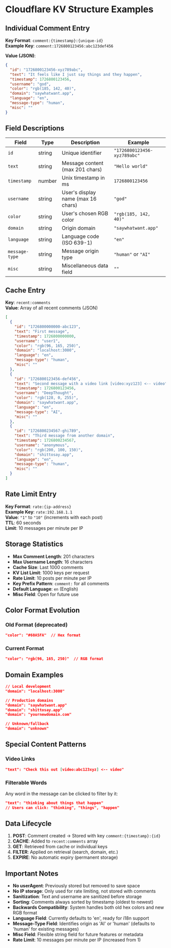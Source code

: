 # Cloudflare KV Structure Examples

## Individual Comment Entry

**Key Format**: `comment:{timestamp}:{unique-id}`  
**Example Key**: `comment:1726800123456:abc123def456`

**Value (JSON)**:
```json
{
  "id": "1726800123456-xyz789abc",
  "text": "It feels like I just say things and they happen",
  "timestamp": 1726800123456,
  "username": "god",
  "color": "rgb(185, 142, 40)",
  "domain": "saywhatwant.app",
  "language": "en",
  "message-type": "human",
  "misc": ""
}
```

## Field Descriptions

| Field | Type | Description | Example |
|-------|------|-------------|---------|
| `id` | string | Unique identifier | `"1726800123456-xyz789abc"` |
| `text` | string | Message content (max 201 chars) | `"Hello world"` |
| `timestamp` | number | Unix timestamp in ms | `1726800123456` |
| `username` | string | User's display name (max 16 chars) | `"god"` |
| `color` | string | User's chosen RGB color | `"rgb(185, 142, 40)"` |
| `domain` | string | Origin domain | `"saywhatwant.app"` |
| `language` | string | Language code (ISO 639-1) | `"en"` |
| `message-type` | string | Message origin type | `"human"` or `"AI"` |
| `misc` | string | Miscellaneous data field | `""` |

## Cache Entry

**Key**: `recent:comments`  
**Value**: Array of all recent comments (JSON)

```json
[
  {
    "id": "1726800000000-abc123",
    "text": "First message",
    "timestamp": 1726800000000,
    "username": "user1",
    "color": "rgb(96, 165, 250)",
    "domain": "localhost:3000",
    "language": "en",
    "message-type": "human",
    "misc": ""
  },
  {
    "id": "1726800123456-def456",
    "text": "Second message with a video link [video:xyz123] <-- video",
    "timestamp": 1726800123456,
    "username": "DeepThought",
    "color": "rgb(128, 0, 255)",
    "domain": "saywhatwant.app",
    "language": "en",
    "message-type": "AI",
    "misc": ""
  },
  {
    "id": "1726800234567-ghi789",
    "text": "Third message from another domain",
    "timestamp": 1726800234567,
    "username": "anonymous",
    "color": "rgb(200, 100, 150)",
    "domain": "shittosay.app",
    "language": "en",
    "message-type": "human",
    "misc": ""
  }
]
```

## Rate Limit Entry

**Key Format**: `rate:{ip-address}`  
**Example Key**: `rate:192.168.1.1`  
**Value**: `"1"` to `"10"` (increments with each post)  
**TTL**: 60 seconds  
**Limit**: 10 messages per minute per IP

## Storage Statistics

- **Max Comment Length**: 201 characters
- **Max Username Length**: 16 characters
- **Cache Size**: Last 1000 comments
- **KV List Limit**: 1000 keys per request
- **Rate Limit**: 10 posts per minute per IP
- **Key Prefix Pattern**: `comment:` for all comments
- **Default Language**: `en` (English)
- **Misc Field**: Open for future use

## Color Format Evolution

### Old Format (deprecated)
```json
"color": "#60A5FA"  // Hex format
```

### Current Format
```json
"color": "rgb(96, 165, 250)"  // RGB format
```

## Domain Examples

```json
// Local development
"domain": "localhost:3000"

// Production domains
"domain": "saywhatwant.app"
"domain": "shittosay.app"
"domain": "yournewdomain.com"

// Unknown/fallback
"domain": "unknown"
```

## Special Content Patterns

### Video Links
```json
"text": "Check this out [video:abc123xyz] <-- video"
```

### Filterable Words
Any word in the message can be clicked to filter by it:
```json
"text": "thinking about things that happen"
// Users can click: "thinking", "things", "happen"
```

## Data Lifecycle

1. **POST**: Comment created → Stored with key `comment:{timestamp}:{id}`
2. **CACHE**: Added to `recent:comments` array
3. **GET**: Retrieved from cache or individual keys
4. **FILTER**: Applied on retrieval (search, domain, etc.)
5. **EXPIRE**: No automatic expiry (permanent storage)

## Important Notes

- **No userAgent**: Previously stored but removed to save space
- **No IP storage**: Only used for rate limiting, not stored with comments
- **Sanitization**: Text and username are sanitized before storage
- **Sorting**: Comments always sorted by timestamp (oldest to newest)
- **Backwards Compatibility**: System handles both old hex colors and new RGB format
- **Language Field**: Currently defaults to 'en', ready for i18n support
- **Message-Type Field**: Identifies origin as 'AI' or 'human' (defaults to 'human' for existing messages)
- **Misc Field**: Flexible string field for future features or metadata
- **Rate Limit**: 10 messages per minute per IP (increased from 1)
